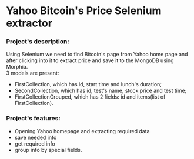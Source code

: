 # Yahoo Bitcoin's Price Selenium extractor

### Project's description:
Using Selenium we need to find Bitcoin's page from Yahoo home page and after clicking into it to 
extract price and save it to the MongoDB using Morphia.<br>
3 models are present: 
* FirstCollection, which has id, start time and lunch's duration;
* SecondCollection, which has id, test's name, stock price and test time;
* FirstCollectionGrouped, which has 2 fields: id and items(list of FirstCollection).



### Project's features:
- Opening Yahoo homepage and extracting required data
- save needed info
- get required info
- group info by special fields.